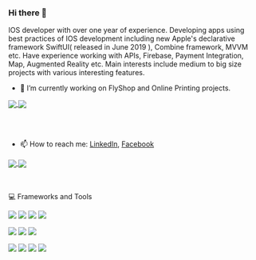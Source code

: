 ### Hi there 👋

IOS developer with over one year of experience. Developing apps using best practices of IOS development including new Apple's declarative framework SwiftUI( released in June 2019 ), Combine framework, MVVM etc. Have experience working with APIs, Firebase, Payment Integration, Map, Augmented Reality etc.
Main interests include medium to big size projects with various interesting features. 

- 🔭 I’m currently working on FlyShop and Online Printing projects.
<a href="https://github.com/KALIMI/OnlinePrinting">
  <img align="center" src="https://github-readme-stats.vercel.app/api/pin/?username=KALIMI&repo=OnlinePrinting&theme=vision-friendly-dark" />
</a>
<a href="https://github.com/KALIMI/FlyShop">
  <img align="center" src="https://github-readme-stats.vercel.app/api/pin/?username=KALIMI&repo=FlyShop&theme=vision-friendly-dark" />
</a>


<br></br>
- 📫 How to reach me: [LinkedIn](https://www.linkedin.com/in/karen-mirakyan-236915202/), [Facebook](https://www.facebook.com/karen.mirakyan/)

<a href="https://github.com/anuraghazra/github-readme-stats">
  <img align="center" src="https://github-readme-stats.vercel.app/api?username=KALIMI&show_icons=true&theme=synthwave" />
</a>
<a href="https://github.com/KALIMI">
  <img align="center" src="https://github-readme-stats.vercel.app/api/top-langs/?username=KALIMI&layout=compact&theme=dark" />
</a>

<br></br>
💻 Frameworks and Tools

![](https://img.shields.io/badge/Code-Swift-informational?style=flat&logo=swift&logoColor=white&color=2bbc8a)
![](https://img.shields.io/badge/Code-Kotlin-informational?style=flat&logo=<logo>&logoColor=white&color=2bbc8a)
![](https://img.shields.io/badge/Code-Java-informational?style=flat&logo=<logo>&logoColor=white&color=2bbc8a)
![](https://img.shields.io/badge/Code-C++-informational?style=flat&logo=<logo>&logoColor=white&color=2bbc8a)

![](https://img.shields.io/badge/Framework-SwiftUI-informational?style=flat&logo=<logo>&logoColor=white&color=2bbc8a)
![](https://img.shields.io/badge/Framework-Combine-informational?style=flat&logo=<logo>&logoColor=white&color=2bbc8a)
![](https://img.shields.io/badge/Framework-Firebase-informational?style=flat&logo=<logo>&logoColor=white&color=2bbc8a)


![](https://img.shields.io/badge/Tools-AugmentedReality-informational?style=flat&logo=<logo>&logoColor=white&color=2bbc8a)
![](https://img.shields.io/badge/Tools-SDWebImageSwiftUI-informational?style=flat&logo=<logo>&logoColor=white&color=2bbc8a)
![](https://img.shields.io/badge/Tools-Alamofire-informational?style=flat&logo=<logo>&logoColor=white&color=2bbc8a)
![](https://img.shields.io/badge/Tools-FocusEntity-informational?style=flat&logo=<logo>&logoColor=white&color=2bbc8a)


<!--
**KALIMI/KALIMI** is a ✨ _special_ ✨ repository because its `README.md` (this file) appears on your GitHub profile.

Here are some ideas to get you started:

- 🌱 I’m currently learning ...
- 👯 I’m looking to collaborate on ...
- 🤔 I’m looking for help with ...
- 💬 Ask me about ...
- 😄 Pronouns: ...
- ⚡ Fun fact: ...
-->
